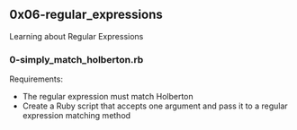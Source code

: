 ## 0x06-regular_expressions
Learning about Regular Expressions

### 0-simply_match_holberton.rb
Requirements:
* The regular expression must match Holberton
* Create a Ruby script that accepts one argument and pass it to a regular expression matching method


